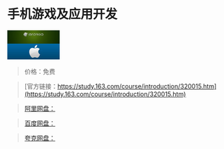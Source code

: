 # 手机游戏及应用开发

![img](../../../assets/study163/free/1657043187995807885.jpg)

> 价格：免费

> [官方链接：https://study.163.com/course/introduction/320015.htm](https://study.163.com/course/introduction/320015.htm)

> [阿里网盘：]()

> [百度网盘：]()

> [夸克网盘：]()
